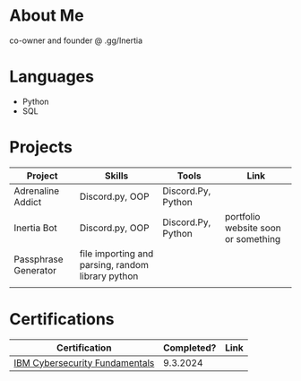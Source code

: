 # About Me

co-owner and founder @ .gg/Inertia

# Languages
- Python
- SQL

# Projects
|     Project     |                 Skills                |     Tools       |      Link       |
| --------------- | ------------------------------------- | --------------- | --------------- |
|Adrenaline Addict|Discord.py, OOP|Discord.Py, Python| |
|Inertia Bot | Discord.py, OOP | Discord.Py, Python | portfolio website soon or something | 
|Passphrase Generator|file importing and parsing, random library python|                 |                 |
|                 |                                       |                 |                 |


# Certifications 
|     Certification     |               Completed?               |     Link       |
| --------------------  | -------------------------------------- | ---------------| 
| [IBM Cybersecurity Fundamentals](https://www.ibm.com/training/badge/cybersecurity-fundamentals)   |               9.3.2024         |            | 

<div data-iframe-width="150" data-iframe-height="270" data-share-badge-id="a1272cd8-86df-46d2-b187-00adeb4271a0" data-share-badge-host="https://www.credly.com"></div>
<script type="text/javascript" async src="//cdn.credly.com/assets/utilities/embed.js"></script>
